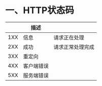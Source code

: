 # 一、HTTP状态码

|      | 描述       |                  |
| ---- | ---------- | ---------------- |
| 1XX  | 信息       | 请求正在处理     |
| 2XX  | 成功       | 请求正常处理完成 |
| 3XX  | 重定向     |                  |
| 4XX  | 客户端错误 |                  |
| 5XX  | 服务端错误 |                  |

